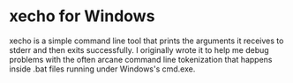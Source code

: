 # xecho for Windows

xecho is a simple command line tool that prints the arguments it receives to stderr and then exits successfully.
I originally wrote it to help me debug problems with the often arcane command line tokenization that happens
inside .bat files running under Windows's cmd.exe.
